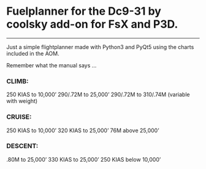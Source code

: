 # Fuelplanner for the Dc9-31 by coolsky add-on for FsX and P3D.
---
Just a simple flightplanner made with Python3 and PyQt5 using the charts included in the AOM.

Remember what the manual says ...

### CLIMB:
250 KIAS to 10,000’
290/.72M to 25,000’
290/.72M to 310/.74M (variable with weight)

### CRUISE:
250 KIAS to 10,000’
320 KIAS to 25,000’
76M above 25,000’

### DESCENT:
.80M to 25,000’
330 KIAS to 25,000’
250 KIAS below 10,000’
